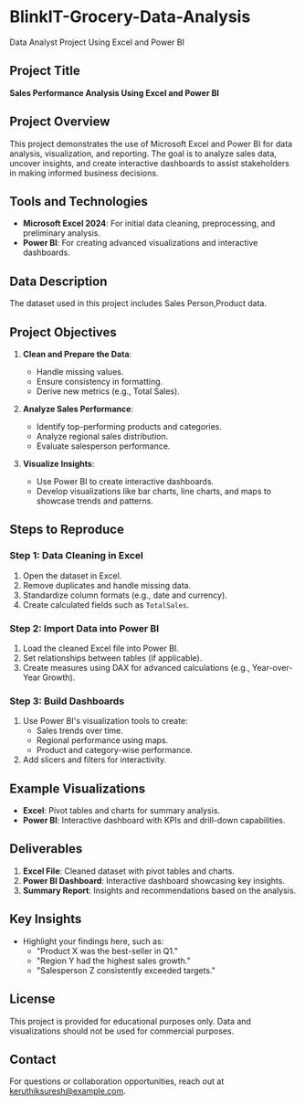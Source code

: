 # BlinkIT-Grocery-Data-Analysis
Data Analyst Project Using Excel and Power BI
## Project Title
**Sales Performance Analysis Using Excel and Power BI**

## Project Overview
This project demonstrates the use of Microsoft Excel and Power BI for data analysis, visualization, and reporting. The goal is to analyze sales data, uncover insights, and create interactive dashboards to assist stakeholders in making informed business decisions.

## Tools and Technologies
- **Microsoft Excel 2024**: For initial data cleaning, preprocessing, and preliminary analysis.
- **Power BI**: For creating advanced visualizations and interactive dashboards.

## Data Description
The dataset used in this project includes Sales Person,Product data.

## Project Objectives
1. **Clean and Prepare the Data**:
   - Handle missing values.
   - Ensure consistency in formatting.
   - Derive new metrics (e.g., Total Sales).

2. **Analyze Sales Performance**:
   - Identify top-performing products and categories.
   - Analyze regional sales distribution.
   - Evaluate salesperson performance.

3. **Visualize Insights**:
   - Use Power BI to create interactive dashboards.
   - Develop visualizations like bar charts, line charts, and maps to showcase trends and patterns.

## Steps to Reproduce
### Step 1: Data Cleaning in Excel
1. Open the dataset in Excel.
2. Remove duplicates and handle missing data.
3. Standardize column formats (e.g., date and currency).
4. Create calculated fields such as `TotalSales`.

### Step 2: Import Data into Power BI
1. Load the cleaned Excel file into Power BI.
2. Set relationships between tables (if applicable).
3. Create measures using DAX for advanced calculations (e.g., Year-over-Year Growth).

### Step 3: Build Dashboards
1. Use Power BI's visualization tools to create:
   - Sales trends over time.
   - Regional performance using maps.
   - Product and category-wise performance.
2. Add slicers and filters for interactivity.

## Example Visualizations
- **Excel**: Pivot tables and charts for summary analysis.
- **Power BI**: Interactive dashboard with KPIs and drill-down capabilities.

## Deliverables
1. **Excel File**: Cleaned dataset with pivot tables and charts.
2. **Power BI Dashboard**: Interactive dashboard showcasing key insights.
3. **Summary Report**: Insights and recommendations based on the analysis.

## Key Insights
- Highlight your findings here, such as:
  - "Product X was the best-seller in Q1."
  - "Region Y had the highest sales growth."
  - "Salesperson Z consistently exceeded targets."

## License
This project is provided for educational purposes only. Data and visualizations should not be used for commercial purposes.

## Contact
For questions or collaboration opportunities, reach out at keruthiksuresh@example.com.
